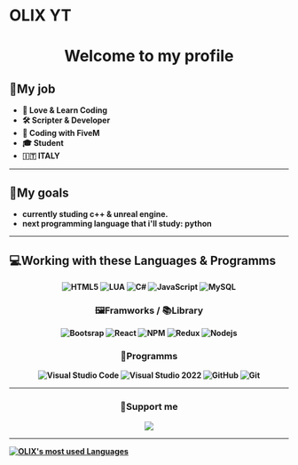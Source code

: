 # OLIX YT
<h1 align="center"><b>Welcome to my profile</h1>
  
## 💼My job
  
- 📖 Love & Learn Coding
- 🛠️ Scripter & Developer
- 🎲 Coding with FiveM
- 🎓 Student
- 🇮🇹 ITALY
  
---

## 🥅My goals
- currently studing c++ & unreal engine.
- next programming language that i'll study: python
  
---

## 💻Working with these Languages & Programms
  
<p align="center">
  <img src="https://img.shields.io/badge/HTML5-E34F26?style=for-the-badge&logo=html5&logoColor=white" alt="HTML5"/>
  <img src="https://img.shields.io/badge/Lua-2C2D72?style=for-the-badge&logo=lua&logoColor=white" alt="LUA"/>
  <img src="https://img.shields.io/badge/-C%2B%2B-green?style=for-the-badge&logo=c++&logoColor=black" alt="C#"/>
  <img src="https://img.shields.io/badge/JavaScript-F7DF1E?style=for-the-badge&logo=javascript&logoColor=black" alt="JavaScript"/>
  <img src="https://img.shields.io/badge/MySQL-FFBE00?style=for-the-badge&logo=mysql&logoColor=white" alt="MySQL"/>
</p>

<h3 align="center">🖼️Framworks / 📚Library</h3>
<p align="center">
  <img src="https://img.shields.io/badge/Bootstrap-563D7C?style=for-the-badge&logo=bootstrap&logoColor=white" alt="Bootsrap"/>
  <img src="https://img.shields.io/badge/React-20232A?style=for-the-badge&logo=react&logoColor=61DAFB" alt="React"/>
  <img src="https://img.shields.io/badge/npm-CB3837?style=for-the-badge&logo=npm&logoColor=white" alt="NPM"/>
  <img src="https://img.shields.io/badge/Redux-593D88?style=for-the-badge&logo=redux&logoColor=white" alt="Redux"/>
  <img src="https://img.shields.io/badge/Node.js-43853D?style=for-the-badge&logo=node-dot-js&logoColor=white" alt="Nodejs"/>

</p>

<h3 align="center">🤖Programms</h3>
<p align="center">
  <img src="https://img.shields.io/badge/VSCode-0078D4?style=for-the-badge&logo=visual%20studio%20code&logoColor=white" alt="Visual Studio Code"/>
  <img src="https://img.shields.io/badge/VSStudio2022-5C2D91?style=for-the-badge&logo=visual%20studio&logoColor=white" alt="Visual Studio 2022"/>
  <img src="https://img.shields.io/badge/GitHub-100000?style=for-the-badge&logo=github&logoColor=white" alt="GitHub"/>
  <img src="https://img.shields.io/badge/Git-F05032?style=for-the-badge&logo=git&logoColor=white" alt="Git"/>
</p>  

---

<h3 align="center">💌Support me</h3>
<p align="center">
  <a href="https://www.paypal.com/cgi-bin/webscr?cmd=_s-xclick&hosted_button_id=RD94Q2KCD6GEW&source=url1" target="blank"><img align="center" src="https://img.shields.io/badge/PayPal-00457C?style=for-the-badge&logo=paypal&logoColor=white"/></a>
  
---
  
[![OLIX's most used Languages](https://github-readme-stats.vercel.app/api/top-langs/?username=OLIX-boop&layout=compact)](https://github.com/anuraghazra/github-readme-stats)
